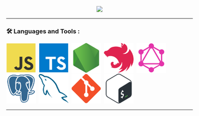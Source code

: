 <div id="header" align="center">                               
  <img src="https://www.pinclipart.com/picdir/big/563-5630407_developer-png-png-download-computer-scientist-png-clipart.png" width="450" />
</div>

---

### :hammer_and_wrench: Languages and Tools :

<div style="display: block; margin-left: auto; margin-right: auto">
   <img src="https://github.com/devicons/devicon/blob/master/icons/javascript/javascript-original.svg" title="JavaScript" alt="JavaScript" width="80" height="80"/>&nbsp;
   <img src="https://github.com/devicons/devicon/blob/master/icons/typescript/typescript-plain.svg" title="TypeScript" alt="TypeScript" width="80" height="80"/>&nbsp;
   <img src="https://github.com/devicons/devicon/blob/master/icons/nodejs/nodejs-original.svg" title="NodeJS" alt="NodeJS" width="80" height="80"/>&nbsp;
   <img src="https://github.com/devicons/devicon/blob/master/icons/nestjs/nestjs-original.svg" title="NestJS" alt="NestJS" width="80" height="80"/>&nbsp;
   <img src="https://github.com/devicons/devicon/blob/master/icons/graphql/graphql-plain.svg" title="Graphql" alt="Graphql" width="80" height="80"/>&nbsp;
   <img src="https://github.com/devicons/devicon/blob/master/icons/postgresql/postgresql-plain.svg" title="PostgreSQL" alt="PostgreSQL" width="80" height="80"/>&nbsp;
   <img src="https://github.com/devicons/devicon/blob/master/icons/mysql/mysql-original.svg" title="MySQL" alt="MySQL" width="80" height="80"/>&nbsp;
   <img src="https://github.com/devicons/devicon/blob/master/icons/git/git-original.svg" title="Git" **alt="Git" width="80" height="80"/>&nbsp;
   <img src="https://github.com/devicons/devicon/blob/master/icons/bash/bash-original.svg" title="Bash" alt="Bash" width="80" height="80"/>&nbsp;
 </div>
 
---
